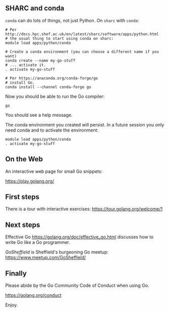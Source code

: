 ## SHARC and conda

`conda` can do lots of things, not just Python. On `sharc` with `conda`:

    # Per http://docs.hpc.shef.ac.uk/en/latest/sharc/software/apps/python.html
    # the usual thing to start using conda on sharc:
    module load apps/python/conda

    # Create a conda environment (you can choose a different name if you want)
    conda create --name my-go-stuff
    # ... activate it.
    . activate my-go-stuff

    # Per https://anaconda.org/conda-forge/go
    # install Go.
    conda install --channel conda-forge go

Now you should be able to run the Go compiler:

    go

You should see a help message.

The conda environment you created will persist.
In a future session you only need conda and to activate the environment:

    module load apps/python/conda
    . activate my-go-stuff


## On the Web

An interactive web page for small Go snippets:

https://play.golang.org/

## First steps

There is a tour with interactive exercises: https://tour.golang.org/welcome/1

## Next steps

Effective Go https://golang.org/doc/effective_go.html
 discusses how to write Go like a Go programmer.

_GoSheffield_ is Sheffield's burgeoning Go meetup: https://www.meetup.com/GoSheffield/


## Finally

Please abide by the Go Community Code of Conduct when using Go.

https://golang.org/conduct

Enjoy.
